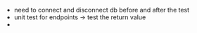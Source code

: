 - need to connect and disconnect db before and after the test
- unit test for endpoints -> test the return value
- 